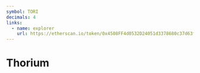 ```yaml
---
symbol: TORI
decimals: 4
links:
  - name: explorer
    url: https://etherscan.io/token/0x4508FF4d0532D24051d3378680c37d63fFEC82EF
---
```


# Thorium
